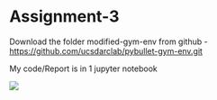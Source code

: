 # Assignment-3


Download the folder modified-gym-env from github - https://github.com/ucsdarclab/pybullet-gym-env.git

My code/Report is in 1 jupyter notebook 


<img src = "https://recordit.co/GmwXRmw1Me" width=''>

